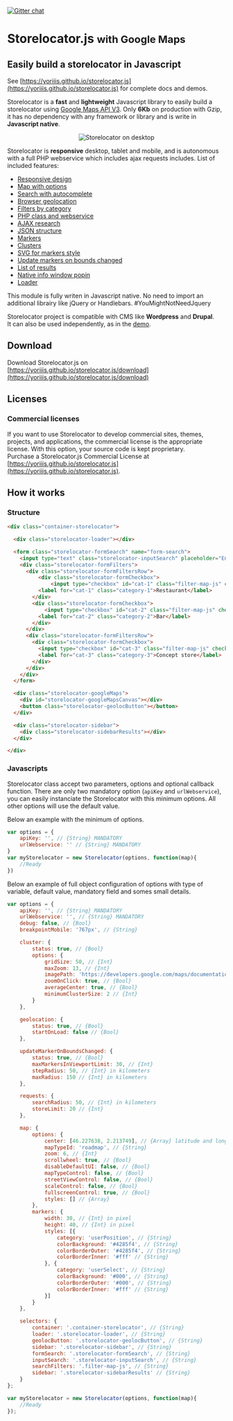 [![Gitter chat](https://badges.gitter.im/gitterHQ/gitter.png)](https://gitter.im/store-locator/store-locator)

# Storelocator.js <small>with Google Maps</small>

## Easily build a storelocator in Javascript

See [https://yoriiis.github.io/storelocator.js](https://yoriiis.github.io/storelocator.js) for complete docs and demos.<br />

Storelocator is a **fast** and **lightweight** Javascript library to easily build a storelocator using <a href="https://developers.google.com/maps/documentation/javascript/" target="_blank" title="Documentation">Google Maps API V3</a>. Only **6Kb** on production with Gzip, it has no dependency with any framework or library and is write in **Javascript native**.

<center style="image-rendering: -webkit-optimize-contrast;">
<img src="https://yoriiis.github.io/storelocator.js/img/desktop.jpg" alt="Storelocator on desktop" />
</center>

Storelocator is **responsive** desktop, tablet and mobile, and is autonomous with a full PHP webservice which includes ajax requests includes. List of included features:

* [Responsive design](https://yoriiis.github.io/storelocator.js/features/#responsive-design)
* [Map with options](https://yoriiis.github.io/storelocator.js/features/#maps-options)
* [Search with autocomplete](https://yoriiis.github.io/storelocator.js/features/#autocomplete)
* [Browser geolocation](https://yoriiis.github.io/storelocator.js/features/#geolocation)
* [Filters by category](https://yoriiis.github.io/storelocator.js/features/#filters)
* [PHP class and webservice](https://yoriiis.github.io/storelocator.js/features/#php-class-and-webservice)
* [AJAX research](https://yoriiis.github.io/storelocator.js/features/#ajax-research)
* [JSON structure](https://yoriiis.github.io/storelocator.js/features/#json-structure)
* [Markers](https://yoriiis.github.io/storelocator.js/features/#markers)
* [Clusters](https://yoriiis.github.io/storelocator.js/features/#clusters)
* [SVG for markers style](https://yoriiis.github.io/storelocator.js/features/#markers)
* [Update markers on bounds changed](https://yoriiis.github.io/storelocator.js/features/#markers-update-on-bounds-changed)
* [List of results](https://yoriiis.github.io/storelocator.js/features/#results)
* [Native info window popin](https://yoriiis.github.io/storelocator.js/features/#infowindow)
* [Loader](https://yoriiis.github.io/storelocator.js/features/#loader)

This module is fully writen in Javascript native. No need to import an additional librairy like jQuery or Handlebars. #YouMightNotNeedJquery<br />

Storelocator project is compatible with CMS like <strong>Wordpress</strong> and <strong>Drupal</strong>.<br />
It can also be used independently, as in the [demo](https://yoriiis.github.io/storelocator.js/demo).

## Download

Download Storelocator.js on [https://yoriiis.github.io/storelocator.js/download](https://yoriiis.github.io/storelocator.js/download)

## Licenses

### Commercial licenses

If you want to use Storelocator to develop commercial sites, themes, projects, and applications, the commercial license is the appropriate license. With this option, your source code is kept proprietary.<br />
Purchase a Storelocator.js Commercial License at [https://yoriiis.github.io/storelocator.js](https://yoriiis.github.io/storelocator.js).

## How it works

### Structure

```html
<div class="container-storelocator">

  <div class="storelocator-loader"></div>

  <form class="storelocator-formSearch" name="form-search">
    <input type="text" class="storelocator-inputSearch" placeholder="Enter a location" autocomplete="off" value="" required />
    <div class="storelocator-formFilters">
      <div class="storelocator-formFiltersRow">
          <div class="storelocator-formCheckbox">
              <input type="checkbox" id="cat-1" class="filter-map-js" checked="checked" value="1" />
          <label for="cat-1" class="category-1">Restaurant</label>
        </div>
        <div class="storelocator-formCheckbox">
            <input type="checkbox" id="cat-2" class="filter-map-js" checked="checked" value="2" />
          <label for="cat-2" class="category-2">Bar</label>
        </div>
      </div>
      <div class="storelocator-formFiltersRow">
        <div class="storelocator-formCheckbox">
          <input type="checkbox" id="cat-3" class="filter-map-js" checked="checked" value="3" />
          <label for="cat-3" class="category-3">Concept store</label>
        </div>
      </div>
    </div>
  </form>

  <div class="storelocator-googleMaps">
    <div id="storelocator-googleMapsCanvas"></div>
    <button class="storelocator-geolocButton"></button>
  </div>

  <div class="storelocator-sidebar">
    <div class="storelocator-sidebarResults"></div>
  </div>

</div>
```

### Javascripts

Storelocator class accept two parameters, options and optional callback function. There are only two mandatory option (`apiKey` and `urlWebservice`), you can easily instanciate the Storelocator with this minimum options. All other options will use the default value.

Below an example with the minimum of options.

```javascript
var options = {
    apiKey: '', // {String} MANDATORY
    urlWebservice: '' // {String} MANDATORY
}
var myStorelocator = new Storelocator(options, function(map){
    //Ready
})
```

Below an example of full object configuration of options with type of variable, default value, mandatory field and somes small details.

```javascript
var options = {
    apiKey: '', // {String} MANDATORY
    urlWebservice: '', // {String} MANDATORY
    debug: false, // {Bool}
    breakpointMobile: '767px', // {String}

    cluster: {
        status: true, // {Bool}
        options: {
            gridSize: 50, // {Int}
            maxZoom: 13, // {Int}
            imagePath: 'https://developers.google.com/maps/documentation/javascript/examples/markerclusterer/m', // {String}
            zoomOnClick: true, // {Bool}
            averageCenter: true, // {Bool}
            minimumClusterSize: 2 // {Int}
        }
    },

    geolocation: {
        status: true, // {Bool}
        startOnLoad: false // {Bool}
    },

    updateMarkerOnBoundsChanged: {
        status: true, // {Bool}
        maxMarkersInViewportLimit: 30, // {Int}
        stepRadius: 50, // {Int} in kilometers
        maxRadius: 150 // {Int} in kilometers
    },

    requests: {
        searchRadius: 50, // {Int} in kilometers
        storeLimit: 20 // {Int}
    },

    map: {
        options: {
            center: [46.227638, 2.213749], // {Array} latitude and longitude
            mapTypeId: 'roadmap', // {String}
            zoom: 6, // {Int}
            scrollwheel: true, // {Bool}
            disableDefaultUI: false, // {Bool}
            mapTypeControl: false, // {Bool}
            streetViewControl: false, // {Bool}
            scaleControl: false, // {Bool}
            fullscreenControl: true, // {Bool}
            styles: [] // {Array}
        },
        markers: {
            width: 30, // {Int} in pixel
            height: 40, // {Int} in pixel
            styles: [{
                category: 'userPosition', // {String}
                colorBackground: '#4285f4', // {String}
                colorBorderOuter: '#4285f4', // {String}
                colorBorderInner: '#fff' // {String}
            }, {
                category: 'userSelect', // {String}
                colorBackground: '#000', // {String}
                colorBorderOuter: '#000', // {String}
                colorBorderInner: '#fff' // {String}
            }]
        }
    },

    selectors: {
        container: '.container-storelocator', // {String}
        loader: '.storelocator-loader', // {String}
        geolocButton: '.storelocator-geolocButton', // {String}
        sidebar: '.storelocator-sidebar', // {String}
        formSearch: '.storelocator-formSearch', // {String}
        inputSearch: '.storelocator-inputSearch', // {String}
        searchFilters: '.filter-map-js', // {String}
        sidebar: '.storelocator-sidebarResults' // {String}
    }
};

var myStorelocator = new Storelocator(options, function(map){
    //Ready
});
```

